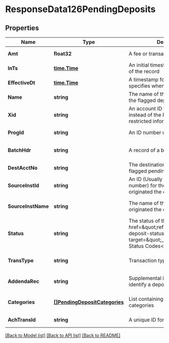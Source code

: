 # ResponseData126PendingDeposits

## Properties
Name | Type | Description | Notes
------------ | ------------- | ------------- | -------------
**Amt** | **float32** | A fee or transaction charge | [default to null]
**InTs** | [**time.Time**](time.Time.md) | An initial timestamp for the creation of the record | [default to null]
**EffectiveDt** | [**time.Time**](time.Time.md) | A timestamp for an ACH record that specifies when the payment posts | [default to null]
**Name** | **string** | The name of the account receiving the flagged deposit | [default to null]
**Xid** | **string** | An account ID that can be used instead of the PAN or other restricted information | [default to null]
**ProgId** | **string** | An ID number unique to a program | [default to null]
**BatchHdr** | **string** | A record of a batch of transactions | [optional] [default to null]
**DestAcctNo** | **string** | The destination account for a flagged pending deposit | [default to null]
**SourceInstId** | **string** | An ID (Usually a bank routing number) for the institution that originated the deposit | [optional] [default to null]
**SourceInstName** | **string** | The name of the institution that originated the deposit | [optional] [default to null]
**Status** | **string** | The status of the deposit. See &lt;a href&#x3D;\&quot;ref:api-reference-deposit-status-codes\&quot; target&#x3D;\&quot;_blank\&quot;&gt;Deposit Status Codes&lt;/a&gt;. | [optional] [default to null]
**TransType** | **string** | Transaction type | [optional] [default to null]
**AddendaRec** | **string** | Supplemental information to identify a deposit | [optional] [default to null]
**Categories** | [**[]PendingDepositCategories**](PendingDeposit_categories.md) | List containing information about categories | [optional] [default to null]
**AchTransId** | **string** | A unique ID for an ACH transaction | [default to null]

[[Back to Model list]](../README.md#documentation-for-models) [[Back to API list]](../README.md#documentation-for-api-endpoints) [[Back to README]](../README.md)

